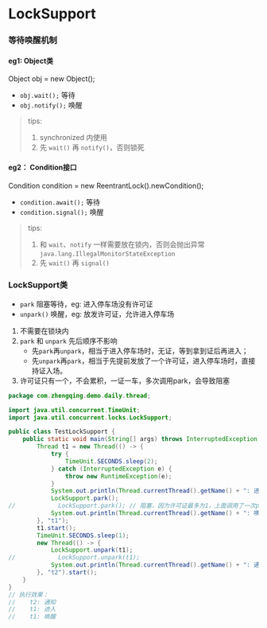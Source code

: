 # LockSupport

### 等待唤醒机制

#### eg1: Object类

Object obj = new Object();

- `obj.wait();` 等待
- `obj.notify();` 唤醒

> tips:
>   1. synchronized 内使用
>   2. 先 `wait()` 再 `notify()`，否则锁死

#### eg2： Condition接口

Condition condition = new ReentrantLock().newCondition();

- `condition.await();` 等待
- `condition.signal();` 唤醒

> tips:
>   1. 和 `wait`、`notify` 一样需要放在锁内，否则会抛出异常`java.lang.IllegalMonitorStateException`
>   2. 先 `wait()` 再 `signal()`

### LockSupport类

- `park` 阻塞等待，eg: 进入停车场没有许可证
- `unpark()` 唤醒，eg: 放发许可证，允许进入停车场

1. 不需要在锁块内
2. `park` 和 `unpark` 先后顺序不影响
    - 先`park`再`unpark`，相当于进入停车场时，无证，等到拿到证后再进入；
    - 先`unpark`再`park`，相当于先提前发放了一个许可证，进入停车场时，直接持证入场。
3. 许可证只有一个，不会累积，一证一车，多次调用park，会导致阻塞

```java
package com.zhengqing.demo.daily.thread;

import java.util.concurrent.TimeUnit;
import java.util.concurrent.locks.LockSupport;

public class TestLockSupport {
    public static void main(String[] args) throws InterruptedException {
        Thread t1 = new Thread(() -> {
            try {
                TimeUnit.SECONDS.sleep(2);
            } catch (InterruptedException e) {
                throw new RuntimeException(e);
            }
            System.out.println(Thread.currentThread().getName() + ": 进入");
            LockSupport.park();
//            LockSupport.park(); // 阻塞，因为许可证最多为1，上面调用了一次park已经消耗，所以这里没有许可证可用，导致阻塞...
            System.out.println(Thread.currentThread().getName() + ": 唤醒");
        }, "t1");
        t1.start();
        TimeUnit.SECONDS.sleep(1);
        new Thread(() -> {
            LockSupport.unpark(t1);
//            LockSupport.unpark(t1);
            System.out.println(Thread.currentThread().getName() + ": 通知");
        }, "t2").start();
    }
}
// 执行效果：
//    t2: 通知
//    t1: 进入
//    t1: 唤醒
```
